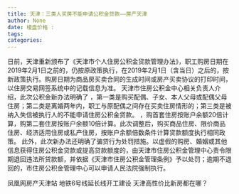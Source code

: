 ```yaml
---
title: 天津：三类人买房不能申请公积金贷款——房产天津
author: None
date: 楼盘价格 : 
tags: 
categories: 
---
```

                        
<!-- more -->
日前，天津重新颁布了《天津市个人住房公积金贷款管理办法》，职工购房日期在2019年2月1日之前的，仍按原政策执行，在2019年2月1日（含当日）之后的，按新政策执行。购房日期为商品房买卖合同的生成时间或房产买卖协议的打印时间，以住房交易网签系统中的记载信息为准。
天津市住房公积金中心相关负责人介绍，此次公积金新办法明确了
，第一类是购买配偶、子女、本人父母或配偶父母住房；第二类是离婚两年内，职工与原配偶之间存在买卖住房情形的；第三类是被纳入失信被执行人的不能申请住房公积金贷款。
，购首套住房按账户余额20倍计算，购第二套住房按账户余额10倍计算。此次调整后，购买商品住房、限价商品住房、经济适用住房或私产住房，按账户余额倍数条件计算贷款额度执行相同政策。
此外，此次新办法还明确了骗贷行为处罚措施。以虚假的购房、婚姻或其他信息获得住房公积金贷款或提高贷款额度的，由天津市住房公积金管理中心责令限期退回违法所贷款额，并依据《天津市住房公积金管理条例》予以处罚；逾期不退回的，市住房公积金管理中心可以申请人民法院强制执行。
                        
                        
                        
                        
                                        
                    
                    
                
                    
                    
                    
                
                    
                
凤凰网房产天津站
地铁6号线延长线开工建设
天津高性价比新房都在哪？	
	                        
	                    
	                        
	                    
